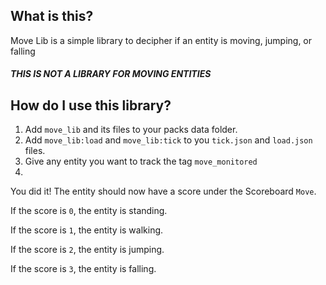 ## What is this?
Move Lib is a simple library to decipher if an entity is moving, jumping, or falling
##### THIS IS NOT A LIBRARY FOR MOVING ENTITIES
## How do I use this library?
 1. Add `move_lib` and its files to your packs data folder.
 2. Add `move_lib:load` and `move_lib:tick` to you `tick.json` and `load.json` files.
 3. Give any entity you want to track the tag `move_monitored`
 4. 
You did it! The entity should now have a score under the Scoreboard `Move`.

If the score is `0`, the entity is standing.

If the score is `1`, the entity is walking.

If the score is `2`, the entity is jumping.

If the score is `3`, the entity is falling.
